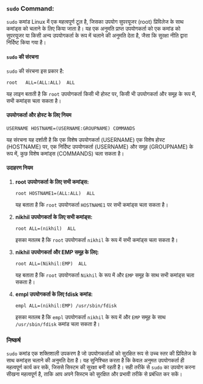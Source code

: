 
### `sudo` Command: 

`sudo` कमांड Linux में एक महत्वपूर्ण टूल है, जिसका उपयोग सुपरयूजर (root) प्रिविलेज के साथ कमांड्स को चलाने के लिए किया जाता है। यह एक अनुमति प्राप्त उपयोगकर्ता को एक कमांड को सुपरयूजर या किसी अन्य उपयोगकर्ता के रूप में चलाने की अनुमति देता है, जैसा कि सुरक्षा नीति द्वारा निर्दिष्ट किया गया है।

#### `sudo` की संरचना

`sudo` की संरचना इस प्रकार है:

```
root   ALL=(ALL:ALL)  ALL
```

यह लाइन बताती है कि `root` उपयोगकर्ता किसी भी होस्ट पर, किसी भी उपयोगकर्ता और समूह के रूप में, सभी कमांड्स चला सकता है।

#### उपयोगकर्ता और होस्ट के लिए नियम

```
USERNAME HOSTNAME=(USERNAME:GROUPNAME) COMMANDS
```

यह संरचना यह दर्शाती है कि एक विशेष उपयोगकर्ता (USERNAME) एक विशेष होस्ट (HOSTNAME) पर, एक निर्दिष्ट उपयोगकर्ता (USERNAME) और समूह (GROUPNAME) के रूप में, कुछ विशेष कमांड्स (COMMANDS) चला सकता है।

#### उदाहरण नियम

1. **root उपयोगकर्ता के लिए सभी कमांड्स:**
   ```
   root HOSTNAME1=(ALL:ALL)  ALL
   ```
   यह बताता है कि `root` उपयोगकर्ता `HOSTNAME1` पर सभी कमांड्स चला सकता है।

2. **nikhil उपयोगकर्ता के लिए सभी कमांड्स:**
   ```
   root ALL=(nikhil)  ALL
   ```
   इसका मतलब है कि `root` उपयोगकर्ता `nikhil` के रूप में सभी कमांड्स चला सकता है।

3. **nikhil उपयोगकर्ता और EMP समूह के लिए:**
   ```
   root ALL=(Nikhil:EMP)  ALL
   ```
   यह बताता है कि `root` उपयोगकर्ता `Nikhil` के रूप में और `EMP` समूह के साथ सभी कमांड्स चला सकता है।

4. **empl उपयोगकर्ता के लिए fdisk कमांड:**
   ```
   empl ALL=(nikhil:EMP) /usr/sbin/fdisk
   ```
   इसका मतलब है कि `empl` उपयोगकर्ता `nikhil` के रूप में और `EMP` समूह के साथ `/usr/sbin/fdisk` कमांड चला सकता है।

### निष्कर्ष

`sudo` कमांड एक शक्तिशाली उपकरण है जो उपयोगकर्ताओं को सुरक्षित रूप से उच्च स्तर की प्रिविलेज के साथ कमांड्स चलाने की अनुमति देता है। यह सुनिश्चित करता है कि केवल अनुमत उपयोगकर्ता ही महत्वपूर्ण कार्य कर सकें, जिससे सिस्टम की सुरक्षा बनी रहती है। सही तरीके से `sudo` का उपयोग करना सीखना महत्वपूर्ण है, ताकि आप अपने सिस्टम को सुरक्षित और प्रभावी तरीके से प्रबंधित कर सकें।
